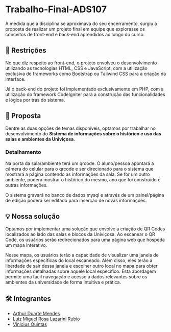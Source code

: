# Trabalho-Final-ADS107

À medida que a disciplina se aproximava do seu encerramento, surgiu a proposta de realizar um projeto final em equipe que explorasse os conceitos de front-end e back-end aprendidos ao longo do curso.

## 🛑 Restrições
No que diz respeito ao front-end, o projeto envolveu o desenvolvimento utilizando as tecnologias HTML, CSS e JavaScript, com a utilização exclusiva de frameworks como Bootstrap ou Tailwind CSS para a criação da interface.

Já o back-end do projeto foi implementado exclusivamente em PHP, com a utilização do framework CodeIgniter para a construção das funcionalidades e lógica por trás do sistema.

## 📩 Proposta
Dentre as duas opções de temas disponíveis, optamos por trabalhar no desenvolvimento do **Sistema de informações sobre o histórico e uso das salas e ambientes da Univiçosa**.

### Detalhamento
Na porta da sala/ambiente terá um qrcode. O aluno/pessoa apontará a câmera do celular para o
qrcode e ser direcionado para o sistema que mostrará a página contendo as informações da sala. Se
for um outro ambiente, poderá mostrar o histórico do mesmo, ano que foi construído e outras
informações.

O sistema gravará no banco de dados mysql e através de um painel/página de edição poderá ser
editado para inserção de novas informações.

## 💡 Nossa solução

Optamos por implementar uma solução que envolve a criação de QR Codes localizados ao lado das salas e blocos da Univiçosa. Ao escanear o QR Code, os usuários serão redirecionados para uma página web que hospeda um mapa interativo.

Nesse mapa, os usuários terão a capacidade de visualizar uma janela de informações específicas do local escaneado. Além disso, eles terão a liberdade de sair dessa janela e escolher outro local no mapa para obter informações detalhadas sobre aquele local específico. Esta abordagem permite uma fácil navegação e acesso a dados relevantes sobre os ambientes da universidade de forma intuitiva e prática.

## 🛠 Integrantes
- [Arthur Duarte Mendes](https://github.com/Arthur0020)
- [Luiz Miguel Rosa Lazarini Rubio](https://github.com/luizmiguelrosa)
- [Vinicius Quintas](https://github.com/ViniciusQuintas)
